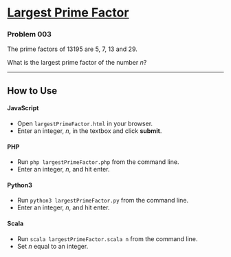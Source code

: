 # [Largest Prime Factor](https://projecteuler.net/problem=3)

### Problem 003

The prime factors of 13195 are 5, 7, 13 and 29.

What is the largest prime factor of the number *n*?

---

## How to Use

#### **JavaScript**

* Open `largestPrimeFactor.html` in your browser.
* Enter an integer, *n*, in the textbox and click **submit**.

#### **PHP**

* Run `php largestPrimeFactor.php` from the command line.
* Enter an integer, *n*, and hit enter.

#### **Python3**

* Run `python3 largestPrimeFactor.py` from the command line.
* Enter an integer, *n*, and hit enter.

#### **Scala**

* Run `scala largestPrimeFactor.scala n` from the command line.
* Set *n* equal to an integer.